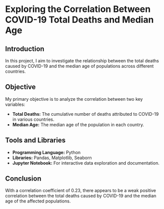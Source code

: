# Exploring the Correlation Between COVID-19 Total Deaths and Median Age

## Introduction

In this project, I aim to investigate the relationship between the total deaths caused by COVID-19 and the median age of populations across different countries.

## Objective

My primary objective is to analyze the correlation between two key variables:

- **Total Deaths:** The cumulative number of deaths attributed to COVID-19 in various countries.
- **Median Age:** The median age of the population in each country.

## Tools and Libraries

- **Programming Language:** Python
- **Libraries:** Pandas, Matplotlib, Seaborn
- **Jupyter Notebook:** For interactive data exploration and documentation.

## Conclusion

With a correlation coefficient of 0.23, there appears to be a weak positive correlation between the total deaths caused by COVID-19 and the median age of the affected populations.
